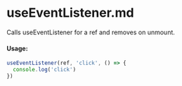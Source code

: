 # useEventListener.md

Calls useEventListener for a ref and removes on unmount.

#### Usage:

```js
useEventListener(ref, 'click', () => {
  console.log('click')
})
```
